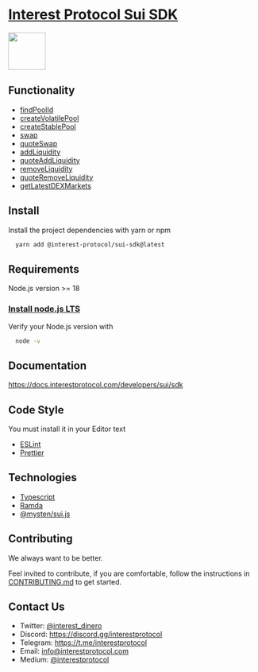 # [Interest Protocol Sui SDK](https://www.interestprotocol.com/)

 <p> <img width="75px"height="75px" src="./assets/logo.png" /></p>

## Functionality

- [findPoolId](https://docs.interestprotocol.com/developers/sdk#findpoolid)
- [createVolatilePool](https://docs.interestprotocol.com/developers/sdk#createvolatilepool)
- [createStablePool](https://docs.interestprotocol.com/developers/sdk#createstablepool)
- [swap](https://docs.interestprotocol.com/developers/sdk#swap)
- [quoteSwap](https://docs.interestprotocol.com/developers/sdk#quoteswap)
- [addLiquidity](https://docs.interestprotocol.com/developers/sdk#addliquidity)
- [quoteAddLiquidity](https://docs.interestprotocol.com/developers/sdk#quoteaddliquidity)
- [removeLiquidity](https://docs.interestprotocol.com/developers/sdk#removeliquidity)
- [quoteRemoveLiquidity](https://docs.interestprotocol.com/developers/sdk#quoteremoveliquidity)
- [getLatestDEXMarkets](https://docs.interestprotocol.com/developers/sdk#getlatestdexmarkets)

## Install

Install the project dependencies with yarn or npm

```bash
  yarn add @interest-protocol/sui-sdk@latest
```

## Requirements

Node.js version >= 18

### [Install node.js LTS](https://nodejs.org/en)

Verify your Node.js version with 

```bash
  node -v 
```
## Documentation

https://docs.interestprotocol.com/developers/sui/sdk

## Code Style

You must install it in your Editor text

- [ESLint](https://marketplace.visualstudio.com/items?itemName=dbaeumer.vscode-eslint)
- [Prettier](https://marketplace.visualstudio.com/items?itemName=esbenp.prettier-vscode)

## Technologies

- [Typescript](https://typescriptlang.org)
- [Ramda](https://ramdajs.com/)
- [@mysten/sui.js](https://www.npmjs.com/package/@mysten/sui.js)

## Contributing

We always want to be better.

Feel invited to contribute, if you are comfortable, follow the instructions in [CONTRIBUTING.md](./CONTRIBUTING.md) to get started.

## Contact Us

- Twitter: [@interest_dinero](https://twitter.com/interest_dinero)
- Discord: https://discord.gg/interestprotocol
- Telegram: https://t.me/interestprotocol
- Email: [info@interestprotocol.com](mailto:info@interestprotocol.com)
- Medium: [@interestprotocol](https://medium.com/@interestprotocol)